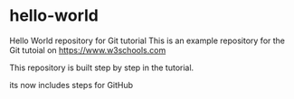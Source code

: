 # hello-world
Hello World repository for Git tutorial
This is an example repository for the Git tutoial on https://www.w3schools.com

This repository is built step by step in the tutorial.

its now includes steps for GitHub
